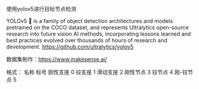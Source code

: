 使用yolov5进行目标节点检测

YOLOv5 🚀 is a family of object detection architectures and models pretrained on the COCO dataset, 
and represents Ultralytics open-source research into future vision AI methods, 
incorporating lessons learned and best practices evolved over thousands of hours of research and development.
https://github.com/ultralytics/yolov5

数据集制作：https://www.makesense.ai/


格式：
名称      标号
刚性支座  0
铰支座    1
滑动支座  2
刚性节点  3
铰节点    4
刚-铰节点 5

